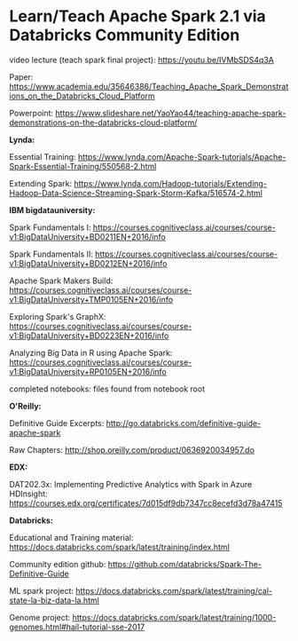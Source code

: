# Learn/Teach Apache Spark 2.1 via Databricks Community Edition

video lecture (teach spark final project): https://youtu.be/IVMbSDS4q3A

Paper: https://www.academia.edu/35646386/Teaching_Apache_Spark_Demonstrations_on_the_Databricks_Cloud_Platform 

Powerpoint: https://www.slideshare.net/YaoYao44/teaching-apache-spark-demonstrations-on-the-databricks-cloud-platform/

**Lynda:**

Essential Training: https://www.lynda.com/Apache-Spark-tutorials/Apache-Spark-Essential-Training/550568-2.html

Extending Spark: https://www.lynda.com/Hadoop-tutorials/Extending-Hadoop-Data-Science-Streaming-Spark-Storm-Kafka/516574-2.html

**IBM bigdatauniversity:**

Spark Fundamentals I: https://courses.cognitiveclass.ai/courses/course-v1:BigDataUniversity+BD0211EN+2016/info

Spark Fundamentals II: https://courses.cognitiveclass.ai/courses/course-v1:BigDataUniversity+BD0212EN+2016/info

Apache Spark Makers Build: https://courses.cognitiveclass.ai/courses/course-v1:BigDataUniversity+TMP0105EN+2016/info

Exploring Spark's GraphX: https://courses.cognitiveclass.ai/courses/course-v1:BigDataUniversity+BD0223EN+2016/info

Analyzing Big Data in R using Apache Spark: https://courses.cognitiveclass.ai/courses/course-v1:BigDataUniversity+RP0105EN+2016/info

completed notebooks: files found from notebook root

**O'Reilly:**

Definitive Guide Excerpts: http://go.databricks.com/definitive-guide-apache-spark

Raw Chapters: http://shop.oreilly.com/product/0636920034957.do

**EDX:**

DAT202.3x: Implementing Predictive Analytics with Spark in Azure HDInsight: https://courses.edx.org/certificates/7d015df9db7347cc8ecefd3d78a47415

**Databricks:**

Educational and Training material: https://docs.databricks.com/spark/latest/training/index.html

Community edition github: https://github.com/databricks/Spark-The-Definitive-Guide

ML spark project: https://docs.databricks.com/spark/latest/training/cal-state-la-biz-data-la.html

Genome project: https://docs.databricks.com/spark/latest/training/1000-genomes.html#hail-tutorial-sse-2017
